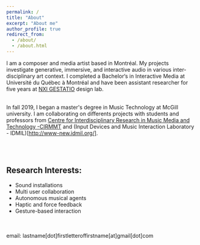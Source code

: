 ```yaml
---
permalink: /
title: "About"
excerpt: "About me"
author_profile: true
redirect_from: 
  - /about/
  - /about.html
---
```


I am a composer and media artist based in Montréal. My projects investigate generative, immersive, and interactive audio in various inter-disciplinary art context.
I completed a Bachelor‘s in Interactive Media at Université du Québec à Montréal and have been assistant researcher for five years at [NXI GESTATIO](http://www.nxigestatio.org/NXI/) design lab.<br><br>


In fall 2019, I began a master's degree in Music Technology at McGill university. I am collaborating on differents projects with students and professors from [Centre for Interdisciplinary Research in Music Media and Technology -CIRMMT](https://www.cirmmt.org/) and (Input Devices and Music Interaction Laboratory - IDMIL)[http://www-new.idmil.org/].

<br><br>
## Research Interests:

- Sound installations
- Multi user collaboration
- Autonomous musical agents
- Haptic and force feedback
- Gesture-based interaction

<br><br>
email: lastname[dot]firstletteroffirstname[at]gmail[dot]com
